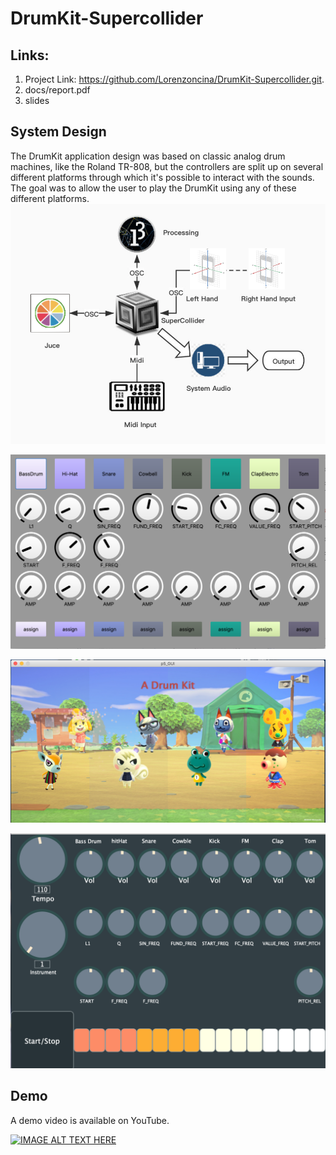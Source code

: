 # DrumKit-Supercollider

## Links:
1. Project Link: https://github.com/Lorenzoncina/DrumKit-Supercollider.git.
2. docs/report.pdf
3. slides


## System Design
The DrumKit application design was based on classic analog drum machines, like the Roland TR-808, but the controllers are split up on several different platforms through which it's possible to interact with the sounds. The goal was to allow the user to play the DrumKit using any of these different platforms.
![System Diagram](docs/images/flow.png)

![System Diagram](docs/images/SuperColliderGUI.png)

![System Diagram](docs/images/p5_GUI.png)

![System Diagram](docs/images/DrumKitGUI.png)

## Demo
A demo video is available on YouTube.

[![IMAGE ALT TEXT HERE](http://img.youtube.com/vi/CN5pVXBAqJA/0.jpg)](http://www.youtube.com/watch?v=CN5pVXBAqJA)
